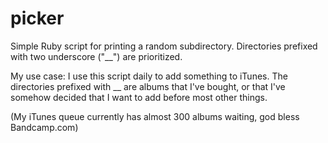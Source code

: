 # picker
Simple Ruby script for printing a random subdirectory. Directories prefixed with two underscore ("__") are prioritized.

My use case: I use this script daily to add something to iTunes. The directories prefixed with __ are albums that I've bought, or that I've somehow decided that I want to add before most other things.

(My iTunes queue currently has almost 300 albums waiting, god bless Bandcamp.com)
